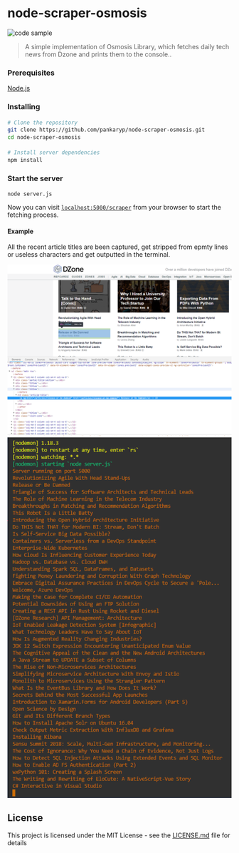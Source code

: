 # node-scraper-osmosis

![code sample](https://img.shields.io/badge/code-sample-yellowgreen.svg?style=flat-square)

> A simple implementation of Osmosis Library, which fetches daily tech news from Dzone and prints them to the console..

### Prerequisites
[Node.js](https://nodejs.org/en/)

### Installing

```sh
# Clone the repository
git clone https://github.com/pankaryp/node-scraper-osmosis.git
cd node-scraper-osmosis

# Install server dependencies
npm install
```

### Start the server
```
node server.js
```

Now you can visit [`localhost:5000/scraper`](http://localhost:5000/scraper) from your browser to start the fetching process.

#### Example
All the recent article titles are been captured, get stripped from epmty lines or useless characters and get outputted in the terminal.

!['example'](img/example.png?raw=true)
!['output'](img/output.png?raw=true)

## License

This project is licensed under the MIT License - see the [LICENSE.md](LICENSE.md) file for details
